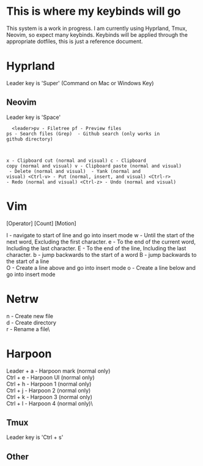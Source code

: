 # This is where my keybinds will go

This system is a work in progress. I am currently using Hyprland, Tmux, Neovim, so expect many keybinds.
Keybinds will be applied through the appropriate dotfiles, this is just a reference document.

# Hyprland
Leader key is 'Super' (Command on Mac or Windows Key)

## Neovim
Leader key is 'Space'

<code>&nbsp;
\<leader\>pv      - Filetree
<leader>pf      - Preview files
<leader>ps      - Search files      (Grep)
<Ctrl-p>        - Github search     (only works in github directory)

<leader>x       - Clipboard cut 	(normal and visual)
<leader>c       - Clipboard copy	(normal and visual)
<leader>v       - Clipboard paste	(normal and visual)
<Ctrl-x>        - Delete		    (normal and visual)
<Ctrl-c> 	    - Yank              (normal and visual)
\<Ctrl-v\> 	    - Put               (normal, insert, and visual)
\<Ctrl-r\>	    - Redo              (normal and visual)
\<Ctrl-z\> 	    - Undo              (normal and visual)
</code>

# Vim
[Operator] [Count] [Motion]

I   - navigate to start of line and go into insert mode
w 	- Until the start of the next word, Excluding the first character.
e 	- To the end of the current word, Including the last character.
E 	- To the end of the line, Including the last character.
b   - jump backwards to the start of a word 
B   - jump backwards to the start of a line   
O   - Create a line above and go into insert mode
o   - Create a line below and go into insert mode

# Netrw
n  	   - Create new file\
d  	   - Create directory\
r 	   - Rename a file\

# Harpoon
Leader + a      - Harpoon mark	(normal only)\
Ctrl + e        - Harpoon UI	(normal only)\
Ctrl + h 	    - Harpoon 1		(normal only)\
Ctrl + j 	    - Harpoon 2		(normal only)\
Ctrl + k 	    - Harpoon 3		(normal only)\
Ctrl + l 	    - Harpoon 4		(normal only)\


## Tmux
Leader key is 'Ctrl + s'

## Other
